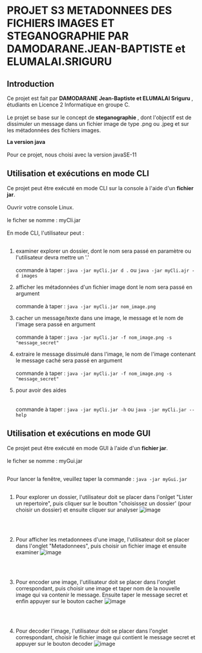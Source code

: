 # PROJET S3 METADONNEES DES FICHIERS IMAGES ET STEGANOGRAPHIE PAR DAMODARANE.JEAN-BAPTISTE et ELUMALAI.SRIGURU

## Introduction
Ce projet est fait par <b> DAMODARANE Jean-Baptiste et ELUMALAI Sriguru </b>, étudiants en Licence 2 Informatique en groupe C.
<br></br>
Le projet se base sur le concept de <b>  steganographie </b>, dont l'objectif est de dissimuler un message dans un fichier image de type .png ou .jpeg et sur les métadonnées des fichiers images.

**La version java**
<br></br>
Pour ce projet, nous choisi avec la version javaSE-11

## Utilisation et exécutions en mode CLI

Ce projet peut être exécuté en mode CLI sur la console à l'aide d'un <b>fichier jar</b>.
<br></br>
Ouvrir votre console Linux.
<br></br>
le ficher se nomme : myCli.jar
<br></br>
En mode CLI, l'utilisateur peut :
<br></br>

1. examiner explorer un dossier, dont le nom sera passé en paramètre ou l'utilisateur devra mettre un '.'
<br></br>
        commande à taper : `java -jar myCli.jar d .`  ou `java -jar myCli.ajr -d images`

2. afficher les métadonnées d'un fichier image dont le nom sera passé en argument
<br></br>
        commande à taper : `java -jar myCli.jar nom_image.png`

3. cacher un message/texte dans une image, le message et le nom de l'image sera passé en argument
<br></br>
        commande à taper : `java -jar myCli.jar -f nom_image.png -s "message_secret"`

4. extraire le message dissimulé dans l'image, le nom de l'image contenant le message caché sera passé en argument
<br></br>
        commande à taper : `java -jar myCli.jar -f nom_image.png -s "message_secret"`

5. pour avoir des aides
<br></br>   
        commande à taper : `java -jar myCli.jar -h` ou `java -jar myCli.jar --help`


## Utilisation et exécutions en mode GUI

Ce projet peut être exécuté en mode GUI à l'aide d'un <b>fichier jar</b>.
<br></br>
le ficher se nomme : myGui.jar
<br></br>

Pour lancer la fenêtre, veuillez taper la commande : `java -jar myGui.jar`
<br></br>
1. Pour explorer un dossier, l'utilisateur doit se placer dans l'onlget "Lister un repertoire", puis cliquer sur le boutton "choisissez un dossier' (pour choisir un dossier) et ensuite cliquer sur analyser
![image](https://user-images.githubusercontent.com/91695685/147091029-71debde3-2ab0-41b1-8603-93771f3d145f.png)

<br></br>

2. Pour afficher les metadonnees d'une image, l'utilisateur doit se placer dans l'onglet "Metadonnees", puis choisir un fichier image et ensuite examiner
![image](https://user-images.githubusercontent.com/91695685/147091137-e863be34-0429-47b1-a493-a2a8c9c1ae1d.png)

<br></br>

3. Pour encoder une image, l'utilisateur doit se placer dans l'onglet correspondant, puis choisir une image et taper nom de la nouvelle image qui va contenir le message. Ensuite taper le message secret et enfin appuyer sur le bouton cacher
![image](https://user-images.githubusercontent.com/91695685/147091253-4dca57d7-ab67-419a-8505-cd80b53321b8.png)

<br></br>

4. Pour decoder l'image, l'utilisateur doit se placer dans l'onglet correspondant, choisir le fichier image qui contient le message secret et appuyer sur le bouton decoder
![image](https://user-images.githubusercontent.com/91695685/147091328-41b617f3-78cd-4169-9708-a0314f231803.png)

